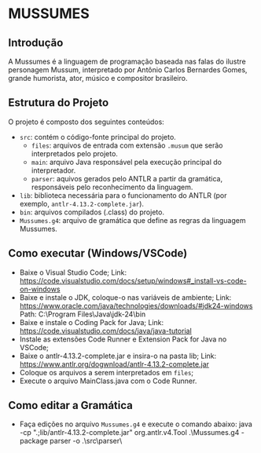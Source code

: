 # MUSSUMES

## Introdução

A Mussumes é a linguagem de programação baseada nas falas do ilustre personagem Mussum, interpretado por Antônio Carlos Bernardes Gomes, grande humorista, ator, músico e compositor brasileiro.

## Estrutura do Projeto

O projeto é composto dos seguintes conteúdos:

- `src`: contém o código-fonte principal do projeto.
  - `files`: arquivos de entrada com extensão `.musum` que serão interpretados pelo projeto.
  - `main`: arquivo Java responsável pela execução principal do interpretador.
  - `parser`: aquivos gerados pelo ANTLR a partir da gramática, responsáveis pelo reconhecimento da linguagem.
- `lib`: biblioteca necessária para o funcionamento do ANTLR (por exemplo, `antlr-4.13.2-complete.jar`).
- `bin`: arquivos compilados (.class) do projeto.
- `Mussumes.g4`: arquivo de gramática que define as regras da linguagem Mussumes.

## Como executar (Windows/VSCode)
- Baixe o Visual Studio Code;
  Link: https://code.visualstudio.com/docs/setup/windows#_install-vs-code-on-windows
- Baixe e instale o JDK, coloque-o nas variáveis de ambiente;
  Link: https://www.oracle.com/java/technologies/downloads/#jdk24-windows
  Path: C:\Program Files\Java\jdk-24\bin
- Baixe e instale o Coding Pack for Java;
  Link: https://code.visualstudio.com/docs/java/java-tutorial
- Instale as extensões Code Runner e Extension Pack for Java no VSCode;
- Baixe o antlr-4.13.2-complete.jar e insira-o na pasta lib;
  Link: https://www.antlr.org/dogwnload/antlr-4.13.2-complete.jar
- Coloque os arquivos a serem interpretados em `files`;
- Execute o arquivo MainClass.java com o Code Runner.

## Como editar a Gramática
- Faça edições no arquivo `Mussumes.g4` e execute o comando abaixo:
  java -cp ".;lib/antlr-4.13.2-complete.jar" org.antlr.v4.Tool .\Mussumes.g4 -package parser -o .\src\parser\